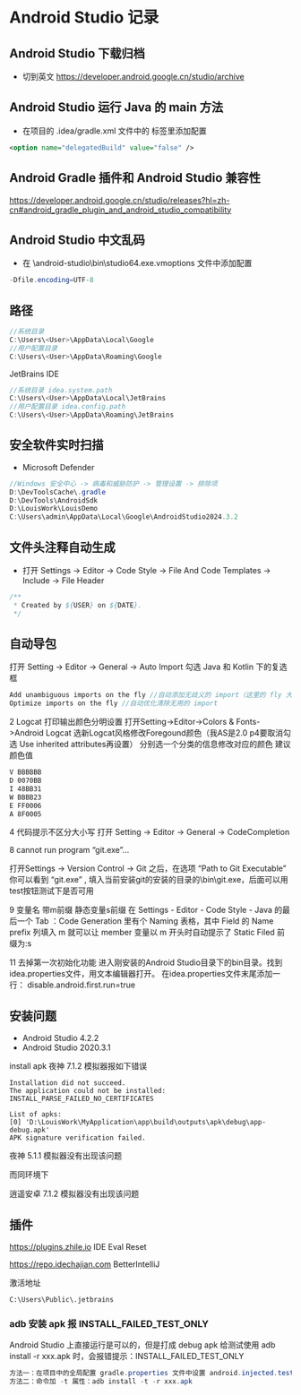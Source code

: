 # Android Studio 记录

## Android Studio 下载归档
- 切到英文
https://developer.android.google.cn/studio/archive

## Android Studio 运行 Java 的 main 方法
- 在项目的 .idea/gradle.xml 文件中的  <GradleProjectSettings> 标签里添加配置
```xml
<option name="delegatedBuild" value="false" />
```

## Android Gradle 插件和 Android Studio 兼容性
https://developer.android.google.cn/studio/releases?hl=zh-cn#android_gradle_plugin_and_android_studio_compatibility


## Android Studio 中文乱码
- 在 \android-studio\bin\studio64.exe.vmoptions 文件中添加配置
```java
-Dfile.encoding=UTF-8
```

## 路径
```java
//系统目录
C:\Users\<User>\AppData\Local\Google
//用户配置目录
C:\Users\<User>\AppData\Roaming\Google
```

JetBrains IDE 
```java
//系统目录 idea.system.path
C:\Users\<User>\AppData\Local\JetBrains
//用户配置目录 idea.config.path 
C:\Users\<User>\AppData\Roaming\JetBrains
```

## 安全软件实时扫描
- Microsoft Defender
```java
//Windows 安全中心 -> 病毒和威胁防护 -> 管理设置 -> 排除项
D:\DevToolsCache\.gradle
D:\DevTools\AndroidSdk
D:\LouisWork\LouisDemo
C:\Users\admin\AppData\Local\Google\AndroidStudio2024.3.2
```

## 文件头注释自动生成
- 打开  Settings -> Editor -> Code Style -> File And Code Templates -> Include -> File Header
```java
/**
 * Created by ${USER} on ${DATE}.
 */
```

## 自动导包 
打开 Setting -> Editor -> General -> Auto Import 
勾选 Java 和 Kotlin 下的复选框
```java
Add unambiguous imports on the fly //自动添加无歧义的 import（这里的 fly 大概的意思就是在输入时或者文件获取焦点时）
Optimize imports on the fly //自动优化清除无用的 import
```














2 Logcat 打印输出颜色分明设置 
打开Setting->Editor->Colors & Fonts->Android Logcat 
选新Logcat风格修改Foregound颜色（我AS是2.0 p4要取消勾选 Use inherited attributes再设置） 
分别选一个分类的信息修改对应的颜色 建议颜色值

```xml
V BBBBBB
D 0070BB
I 48BB31
W BBBB23
E FF0006
A 8F0005
```


4 代码提示不区分大小写 
打开 Setting -> Editor -> General -> CodeCompletion 
 


8 cannot run program “git.exe”…

打开Settings -> Version Control -> Git 之后，在选项 “Path to Git Executable” 你可以看到 “git.exe” , 填入当前安装git的安装的目录的\bin\git.exe，后面可以用test按钮测试下是否可用



9 变量名 带m前缀 静态变量s前缀
在 Settings - Editor - Code Style - Java 的最后一个 Tab ：Code Generation 里有个 Naming 表格，其中 Field 的 Name prefix 列填入 m 就可以让 member 变量以 m 开头时自动提示了
Static Filed 前缀为:s


11 去掉第一次初始化功能
进入刚安装的Android Studio目录下的bin目录。找到idea.properties文件，用文本编辑器打开。 在idea.properties文件末尾添加一行： disable.android.first.run=true


## 安装问题
- Android Studio 4.2.2 
- Android Studio 2020.3.1

 install apk 夜神 7.1.2  模拟器报如下错误

```shell
Installation did not succeed.
The application could not be installed: INSTALL_PARSE_FAILED_NO_CERTIFICATES

List of apks:
[0] 'D:\LouisWork\MyApplication\app\build\outputs\apk\debug\app-debug.apk'
APK signature verification failed.
```

夜神 5.1.1  模拟器没有出现该问题

而同环境下

逍遥安卓 7.1.2  模拟器没有出现该问题


## 插件

https://plugins.zhile.io
IDE Eval Reset

https://repo.idechajian.com
BetterIntelliJ

激活地址
```
C:\Users\Public\.jetbrains
```



### adb 安装 apk 报 INSTALL_FAILED_TEST_ONLY

Android Studio 上直接运行是可以的，但是打成 debug apk 给测试使用 adb install -r xxx.apk 时，会报错提示：INSTALL_FAILED_TEST_ONLY

```java
方法一：在项目中的全局配置 gradle.properties 文件中设置 android.injected.testOnly = false
方法二：命令加 -t 属性：adb install -t -r xxx.apk 
```



